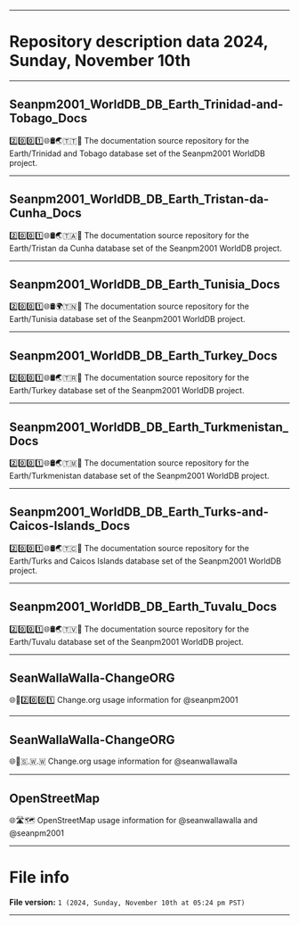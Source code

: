 
***

# Repository description data 2024, Sunday, November 10th

---

## Seanpm2001_WorldDB_DB_Earth_Trinidad-and-Tobago_Docs

2️⃣️0️⃣️0️⃣️1️⃣️🌐️🛢️🌏️🇹🇹️📖️ The documentation source repository for the Earth/Trinidad and Tobago database set of the Seanpm2001 WorldDB project. 

---

## Seanpm2001_WorldDB_DB_Earth_Tristan-da-Cunha_Docs

2️⃣️0️⃣️0️⃣️1️⃣️🌐️🛢️🌏️🇹🇦️📖️ The documentation source repository for the Earth/Tristan da Cunha database set of the Seanpm2001 WorldDB project. 

---

## Seanpm2001_WorldDB_DB_Earth_Tunisia_Docs

2️⃣️0️⃣️0️⃣️1️⃣️🌐️🛢️🌍️🇹🇳️📖️ The documentation source repository for the Earth/Tunisia database set of the Seanpm2001 WorldDB project. 

---

## Seanpm2001_WorldDB_DB_Earth_Turkey_Docs

2️⃣️0️⃣️0️⃣️1️⃣️🌐️🛢️🌏️🇹🇷️📖️ The documentation source repository for the Earth/Turkey database set of the Seanpm2001 WorldDB project. 

---

## Seanpm2001_WorldDB_DB_Earth_Turkmenistan_Docs

2️⃣️0️⃣️0️⃣️1️⃣️🌐️🛢️🌏️🇹🇲️📖️ The documentation source repository for the Earth/Turkmenistan database set of the Seanpm2001 WorldDB project. 

---

## Seanpm2001_WorldDB_DB_Earth_Turks-and-Caicos-Islands_Docs

2️⃣️0️⃣️0️⃣️1️⃣️🌐️🛢️🌏️🇹🇨️📖️ The documentation source repository for the Earth/Turks and Caicos Islands database set of the Seanpm2001 WorldDB project. 

---

## Seanpm2001_WorldDB_DB_Earth_Tuvalu_Docs

2️⃣️0️⃣️0️⃣️1️⃣️🌐️🛢️🌏️🇹🇻️📖️ The documentation source repository for the Earth/Tuvalu database set of the Seanpm2001 WorldDB project. 

---

## SeanWallaWalla-ChangeORG

🌐️🧾️2️⃣️0️⃣️0️⃣️1️⃣️ Change.org usage information for @seanpm2001

---

## SeanWallaWalla-ChangeORG

🌐️🧾️🇸.🇼.🇼 Change.org usage information for @seanwallawalla

---

## OpenStreetMap

🌐️🛣️🗺️ OpenStreetMap usage information for @seanwallawalla and @seanpm2001

***

# File info

**File version:** `1 (2024, Sunday, November 10th at 05:24 pm PST)`

***

